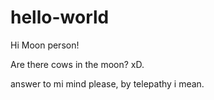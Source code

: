 # hello-world

Hi Moon person!

Are there cows in the moon? xD.

answer to mi mind please, by telepathy i mean.
